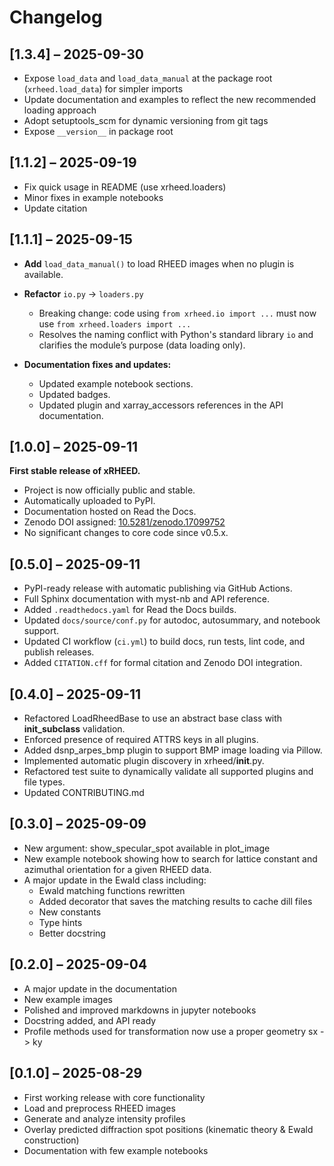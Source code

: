 # Changelog

<a name="1.3.4"></a>
## [1.3.4] – 2025-09-30

- Expose `load_data` and `load_data_manual` at the package root (`xrheed.load_data`) for simpler imports
- Update documentation and examples to reflect the new recommended loading approach
- Adopt setuptools_scm for dynamic versioning from git tags
- Expose `__version__` in package root

<a name="1.1.2"></a>
## [1.1.2] – 2025-09-19

- Fix quick usage in README (use xrheed.loaders)
- Minor fixes in example notebooks
- Update citation

<a name="1.1.1"></a>
## [1.1.1] – 2025-09-15

- **Add** `load_data_manual()` to load RHEED images when no plugin is available.
- **Refactor** `io.py` → `loaders.py`  
  - Breaking change: code using `from xrheed.io import ...` must now use `from xrheed.loaders import ...`  
  - Resolves the naming conflict with Python's standard library `io` and clarifies the module’s purpose (data loading only).

- **Documentation fixes and updates:**  
  - Updated example notebook sections.  
  - Updated badges.
  - Updated plugin and xarray_accessors references in the API documentation.


<a name="1.0.0"></a>
## [1.0.0] – 2025-09-11

**First stable release of xRHEED.**
- Project is now officially public and stable.
- Automatically uploaded to PyPI.
- Documentation hosted on Read the Docs.
- Zenodo DOI assigned: [10.5281/zenodo.17099752](https://doi.org/10.5281/zenodo.17099752)
- No significant changes to core code since v0.5.x.

<a name="0.5.0"></a>
## [0.5.0] – 2025-09-11

- PyPI-ready release with automatic publishing via GitHub Actions.
- Full Sphinx documentation with myst-nb and API reference.
- Added `.readthedocs.yaml` for Read the Docs builds.
- Updated `docs/source/conf.py` for autodoc, autosummary, and notebook support.
- Updated CI workflow (`ci.yml`) to build docs, run tests, lint code, and publish releases.
- Added `CITATION.cff` for formal citation and Zenodo DOI integration.


<a name="0.4.0"></a>
## [0.4.0] – 2025-09-11
- Refactored LoadRheedBase to use an abstract base class with __init_subclass__ validation.
- Enforced presence of required ATTRS keys in all plugins.
- Added dsnp_arpes_bmp plugin to support BMP image loading via Pillow.
- Implemented automatic plugin discovery in xrheed/__init__.py.
- Refactored test suite to dynamically validate all supported plugins and file types.
- Updated CONTRIBUTING.md


<a name="0.3.0"></a>
## [0.3.0] – 2025-09-09
- New argument: show_specular_spot available in plot_image
- New example notebook showing how to search for lattice constant and azimuthal orientation for a given RHEED data.
- A major update in the Ewald class including:
    - Ewald matching functions rewritten
    - Added decorator that saves the matching results to cache dill files
    - New constants
    - Type hints
    - Better docstring


<a name="0.2.0"></a>
## [0.2.0] – 2025-09-04
- A major update in the documentation
- New example images 
- Polished and improved markdowns in jupyter notebooks
- Docstring added, and API ready
- Profile methods used for transformation now use a proper geometry sx -> ky


<a name="0.1.0"></a>
## [0.1.0] – 2025-08-29
- First working release with core functionality
- Load and preprocess RHEED images
- Generate and analyze intensity profiles
- Overlay predicted diffraction spot positions (kinematic theory & Ewald construction)
- Documentation with few example notebooks